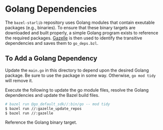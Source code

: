 # Golang Dependencies

The `bazel-starlib` repository uses Golang modules that contain exeutable packages (e.g., binaries).
To ensure that these binary targets are downloaded and built properly, a simple Golang program
exists to reference the required packages. [Gazelle](https://github.com/bazelbuild/bazel-gazelle) is
then used to identify the transitive dependencies and saves them to `go_deps.bzl`.

## To Add a Golang Dependency

Update the `main.go` in this directory to depend upon the desired Golang package. Be sure to use the
package in some way. Otherwise, `go mod tidy` will remove it.

Execute the following to update the go module files, resolve the Golang dependencies and update the
Bazel build files.

```sh
# bazel run @go_default_sdk//:bin/go -- mod tidy
$ bazel run //:gazelle_update_repos
$ bazel run //:gazelle
```

Reference the Golang binary target.

